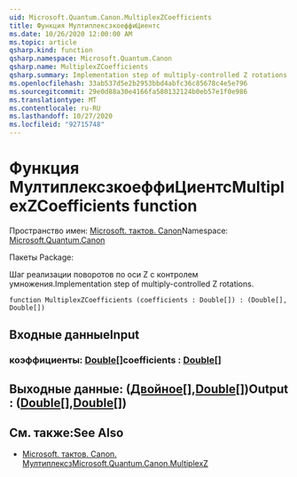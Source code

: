 ```yaml
---
uid: Microsoft.Quantum.Canon.MultiplexZCoefficients
title: Функция МултиплексзкоеффиЦиентс
ms.date: 10/26/2020 12:00:00 AM
ms.topic: article
qsharp.kind: function
qsharp.namespace: Microsoft.Quantum.Canon
qsharp.name: MultiplexZCoefficients
qsharp.summary: Implementation step of multiply-controlled Z rotations.
ms.openlocfilehash: 33ab537d5e2b2953bbd4abfc36c85678c4e5e796
ms.sourcegitcommit: 29e0d88a30e4166fa580132124b0eb57e1f0e986
ms.translationtype: MT
ms.contentlocale: ru-RU
ms.lasthandoff: 10/27/2020
ms.locfileid: "92715748"
---
```

# <a name="multiplexzcoefficients-function"></a><span data-ttu-id="b9bfc-102">Функция МултиплексзкоеффиЦиентс</span><span class="sxs-lookup"><span data-stu-id="b9bfc-102">MultiplexZCoefficients function</span></span>

<span data-ttu-id="b9bfc-103">Пространство имен: [Microsoft. тактов. Canon](xref:Microsoft.Quantum.Canon)</span><span class="sxs-lookup"><span data-stu-id="b9bfc-103">Namespace: [Microsoft.Quantum.Canon](xref:Microsoft.Quantum.Canon)</span></span>

<span data-ttu-id="b9bfc-104">Пакеты [](https://nuget.org/packages/)</span><span class="sxs-lookup"><span data-stu-id="b9bfc-104">Package: [](https://nuget.org/packages/)</span></span>


<span data-ttu-id="b9bfc-105">Шаг реализации поворотов по оси Z с контролем умножения.</span><span class="sxs-lookup"><span data-stu-id="b9bfc-105">Implementation step of multiply-controlled Z rotations.</span></span>

```qsharp
function MultiplexZCoefficients (coefficients : Double[]) : (Double[], Double[])
```


## <a name="input"></a><span data-ttu-id="b9bfc-106">Входные данные</span><span class="sxs-lookup"><span data-stu-id="b9bfc-106">Input</span></span>

### <a name="coefficients--double"></a><span data-ttu-id="b9bfc-107">коэффициенты: [Double](xref:microsoft.quantum.lang-ref.double)[]</span><span class="sxs-lookup"><span data-stu-id="b9bfc-107">coefficients : [Double](xref:microsoft.quantum.lang-ref.double)[]</span></span>





## <a name="output--doubledouble"></a><span data-ttu-id="b9bfc-108">Выходные данные: ([Двойное](xref:microsoft.quantum.lang-ref.double)[],[Double](xref:microsoft.quantum.lang-ref.double)[])</span><span class="sxs-lookup"><span data-stu-id="b9bfc-108">Output : ([Double](xref:microsoft.quantum.lang-ref.double)[],[Double](xref:microsoft.quantum.lang-ref.double)[])</span></span>



## <a name="see-also"></a><span data-ttu-id="b9bfc-109">См. также:</span><span class="sxs-lookup"><span data-stu-id="b9bfc-109">See Also</span></span>

- [<span data-ttu-id="b9bfc-110">Microsoft. тактов. Canon. Мултиплексз</span><span class="sxs-lookup"><span data-stu-id="b9bfc-110">Microsoft.Quantum.Canon.MultiplexZ</span></span>](xref:Microsoft.Quantum.Canon.MultiplexZ)